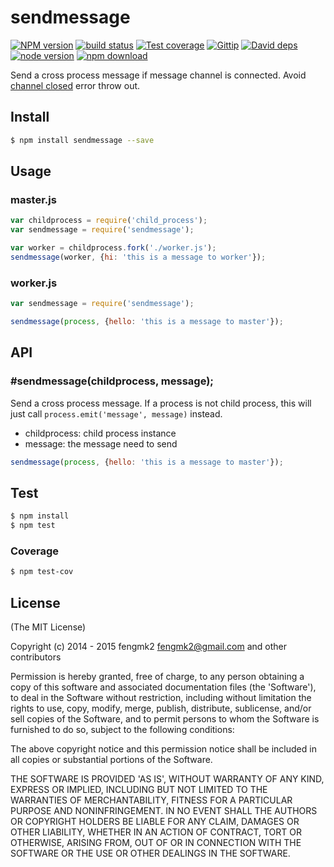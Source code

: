 sendmessage
=======

[![NPM version][npm-image]][npm-url]
[![build status][travis-image]][travis-url]
[![Test coverage][coveralls-image]][coveralls-url]
[![Gittip][gittip-image]][gittip-url]
[![David deps][david-image]][david-url]
[![node version][node-image]][node-url]
[![npm download][download-image]][download-url]

[npm-image]: https://img.shields.io/npm/v/sendmessage.svg?style=flat-square
[npm-url]: https://npmjs.org/package/sendmessage
[travis-image]: https://img.shields.io/travis/node-modules/sendmessage.svg?style=flat-square
[travis-url]: https://travis-ci.org/node-modules/sendmessage
[coveralls-image]: https://img.shields.io/coveralls/node-modules/sendmessage.svg?style=flat-square
[coveralls-url]: https://coveralls.io/r/node-modules/sendmessage?branch=master
[gittip-image]: https://img.shields.io/gittip/fengmk2.svg?style=flat-square
[gittip-url]: https://www.gittip.com/fengmk2/
[david-image]: https://img.shields.io/david/node-modules/sendmessage.svg?style=flat-square
[david-url]: https://david-dm.org/node-modules/sendmessage
[node-image]: https://img.shields.io/badge/node.js-%3E=_0.10-green.svg?style=flat-square
[node-url]: http://nodejs.org/download/
[download-image]: https://img.shields.io/npm/dm/sendmessage.svg?style=flat-square
[download-url]: https://npmjs.org/package/sendmessage

Send a cross process message if message channel is connected.
Avoid [channel closed](https://github.com/joyent/node/blob/cfcb1de130867197cbc9c6012b7e84e08e53d032/lib/child_process.js#L411) error throw out.

## Install

```bash
$ npm install sendmessage --save
```

## Usage

### master.js

```js
var childprocess = require('child_process');
var sendmessage = require('sendmessage');

var worker = childprocess.fork('./worker.js');
sendmessage(worker, {hi: 'this is a message to worker'});
```

### worker.js

```js
var sendmessage = require('sendmessage');

sendmessage(process, {hello: 'this is a message to master'});
```

## API

### #sendmessage(childprocess, message);

Send a cross process message.
If a process is not child process, this will just call `process.emit('message', message)` instead.

- childprocess: child process instance
- message: the message need to send

```js
sendmessage(process, {hello: 'this is a message to master'});
```

## Test

```bash
$ npm install
$ npm test
```

### Coverage

```bash
$ npm test-cov
```

## License

(The MIT License)

Copyright (c) 2014 - 2015 fengmk2 <fengmk2@gmail.com> and other contributors

Permission is hereby granted, free of charge, to any person obtaining
a copy of this software and associated documentation files (the
'Software'), to deal in the Software without restriction, including
without limitation the rights to use, copy, modify, merge, publish,
distribute, sublicense, and/or sell copies of the Software, and to
permit persons to whom the Software is furnished to do so, subject to
the following conditions:

The above copyright notice and this permission notice shall be
included in all copies or substantial portions of the Software.

THE SOFTWARE IS PROVIDED 'AS IS', WITHOUT WARRANTY OF ANY KIND,
EXPRESS OR IMPLIED, INCLUDING BUT NOT LIMITED TO THE WARRANTIES OF
MERCHANTABILITY, FITNESS FOR A PARTICULAR PURPOSE AND NONINFRINGEMENT.
IN NO EVENT SHALL THE AUTHORS OR COPYRIGHT HOLDERS BE LIABLE FOR ANY
CLAIM, DAMAGES OR OTHER LIABILITY, WHETHER IN AN ACTION OF CONTRACT,
TORT OR OTHERWISE, ARISING FROM, OUT OF OR IN CONNECTION WITH THE
SOFTWARE OR THE USE OR OTHER DEALINGS IN THE SOFTWARE.

